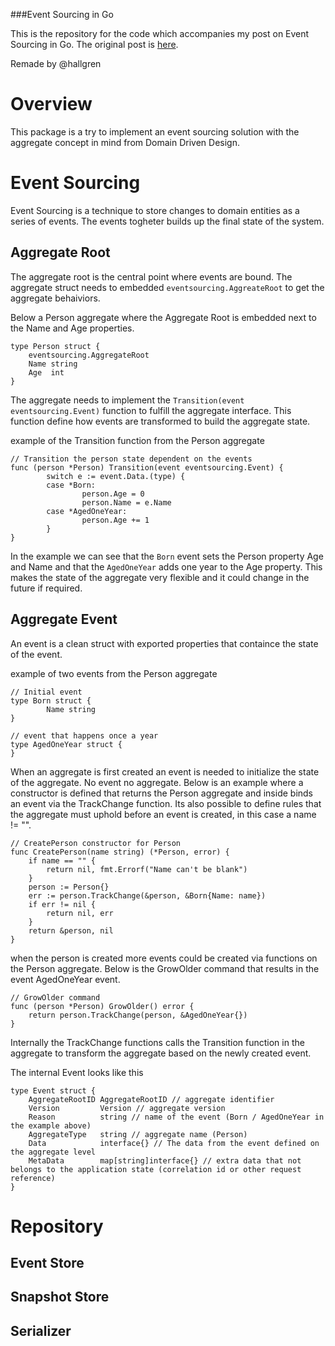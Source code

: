 ###Event Sourcing in Go

This is the repository for the code which accompanies my post on Event Sourcing in Go. The original post is [here](http://jen20.com/2015/02/08/event-sourcing-in-go.html).

Remade by @hallgren

# Overview

This package is a try to implement an event sourcing solution with the aggregate concept in mind from Domain Driven Design.

# Event Sourcing

Event Sourcing is a technique to store changes to domain entities as a series of events. The events togheter builds up the final state of the system.

## Aggregate Root

The aggregate root is the central point where events are bound. The aggregate struct needs to embedded `eventsourcing.AggreateRoot` to get the aggregate behaiviors.

Below a Person aggregate where the Aggregate Root is embedded next to the Name and Age properties.

```
type Person struct {
	eventsourcing.AggregateRoot
	Name string
	Age  int
}
```

The aggregate needs to implement the `Transition(event eventsourcing.Event)` function to fulfill the aggregate interface. This function define how events are transformed to build the aggregate state.

example of the Transition function from the Person aggregate

```
// Transition the person state dependent on the events
func (person *Person) Transition(event eventsourcing.Event) {
        switch e := event.Data.(type) {
        case *Born:
                person.Age = 0
                person.Name = e.Name
        case *AgedOneYear:
                person.Age += 1
        }
}
```

In the example we can see that the `Born` event sets the Person property Age and Name and that the `AgedOneYear` adds one year to the Age property. This makes the state of the aggregate very flexible and it could change in the future if required.

## Aggregate Event

An event is a clean struct with exported properties that containce the state of the event.

example of two events from the Person aggregate

```
// Initial event
type Born struct {
        Name string
}

// event that happens once a year
type AgedOneYear struct {
}

```

When an aggregate is first created an event is needed to initialize the state of the aggregate. No event no aggregate. Below is an example where a constructor is defined that returns the Person aggregate and inside binds an event via the TrackChange function. Its also possible to define rules that the aggregate must uphold before an event is created, in this case a name != "".

```
// CreatePerson constructor for Person
func CreatePerson(name string) (*Person, error) {
	if name == "" {
		return nil, fmt.Errorf("Name can't be blank")
	}
	person := Person{}
	err := person.TrackChange(&person, &Born{Name: name})
	if err != nil {
		return nil, err
	}
	return &person, nil
}
```

when the person is created more events could be created via functions on the Person aggregate. Below is the GrowOlder command that results in the event AgedOneYear event.

```
// GrowOlder command
func (person *Person) GrowOlder() error {
	return person.TrackChange(person, &AgedOneYear{})
}
```

Internally the TrackChange functions calls the Transition function in the aggregate to transform the aggregate based on the newly created event.

The internal Event looks like this

```
type Event struct {
	AggregateRootID AggregateRootID // aggregate identifier 
	Version         Version // aggregate version
	Reason          string // name of the event (Born / AgedOneYear in the example above) 
	AggregateType   string // aggregate name (Person)
	Data            interface{} // The data from the event defined on the aggregate level
	MetaData        map[string]interface{} // extra data that not belongs to the application state (correlation id or other request reference)
}
```



# Repository

## Event Store

## Snapshot Store

## Serializer
